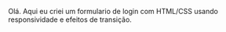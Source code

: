Olá. 
Aqui eu criei um formulario de login com HTML/CSS usando responsividade e efeitos de transição.
